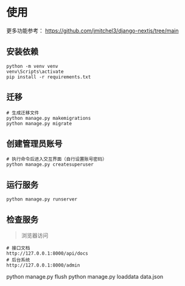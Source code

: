 # 使用
更多功能参考：
https://github.com/jmitchel3/django-nextjs/tree/main

## 安装依赖
```shell
python -m venv venv
venv\Scripts\activate
pip install -r requirements.txt
```
## 迁移
```shell
# 生成迁移文件
python manage.py makemigrations
python manage.py migrate
```
## 创建管理员账号
```shell
# 执行命令后进入交互界面（自行设置账号密码）
python manage.py createsuperuser
```
## 运行服务
```shell
python manage.py runserver
```
## 检查服务
> 浏览器访问
```shell
# 接口文档
http://127.0.0.1:8000/api/docs
# 后台系统
http://127.0.0.1:8000/admin
```


python manage.py flush
python manage.py loaddata data.json